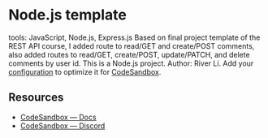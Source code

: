 # Node.js template
tools: JavaScript, Node.js, Express.js
Based on final project template of the REST API course, I added route to read/GET and create/POST comments, also added  routes to read/GET, create/POST, update/PATCH, and delete comments by user id.
This is a Node.js project.
Author: River Li.
Add your [configuration](https://codesandbox.io/docs/projects/learn/setting-up/tasks) to optimize it for [CodeSandbox](https://codesandbox.io/p/dashboard).

## Resources

- [CodeSandbox — Docs](https://codesandbox.io/docs/projects)
- [CodeSandbox — Discord](https://discord.gg/Ggarp3pX5H)
